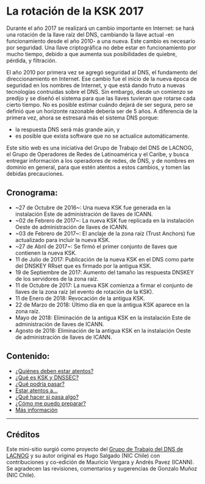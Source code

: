 # La rotación de la KSK 2017

Durante el año 2017 se realizará un cambio importante en Internet: se hará una rotación de la llave raíz del DNS, cambiando la llave actual -en funcionamiento desde el año 2010- a una nueva.
Este cambio es necesario por seguridad. Una llave criptográfica no debe estar en funcionamiento por mucho tiempo, debido a que aumenta sus posibilidades de quiebre, pérdida, y filtración.

El año 2010 por primera vez se agregó seguridad al DNS, el fundamento del direccionamiento en Internet. Ese cambio fue el inicio de la nueva época de seguridad en los nombres de Internet, y que está dando fruto a nuevas tecnologías contruidas sobre el DNS.
Sin embargo, desde un comienzo se predijo y se diseñó el sistema para que las llaves tuvieran que rotarse cada cierto tiempo. No es posible estimar cuándo dejará de ser segura, pero se definió que un horizonte razonable debería ser de 5 años.
A diferencia de la primera vez, ahora se estresará más el sistema DNS porque:

* la respuesta DNS será más grande aún, y
* es posible que exista software que no se actualice automáticamente.

Este sitio web es una iniciativa del Grupo de Trabajo del DNS de LACNOG, el Grupo de Operadores de Redes de Latinoamérica y el Caribe, y busca entregar información a los operadores de redes, de DNS, y de nombres en dominio en general, para que estén atentos a estos cambios, y tomen las debidas precauciones.

## Cronograma:

* ~27 de Octubre de 2016~: Una nueva KSK fue generada en la instalación Este de administración de llaves de ICANN.
* ~02 de Febrero de 2017~: La nueva KSK fue replicada en la instalación Oeste de administración de llaves de ICANN.
* ~03 de Febrero de 2017~: El anclaje de la zona raíz (Trust Anchors) fue actualizado para incluir la nueva KSK.
* ~27 de Abril de 2017~: Se firmó el primer conjunto de llaves que contienen la nueva KSK.
* 11 de Julio de 2017: Publicación de la nueva KSK en el DNS como parte del DNSKEY RRset que es firmado por la antigua KSK.
* 19 de Septiembre de 2017: Aumento del tamaño las respuesta DNSKEY de los servidores de la zona raíz.
* 11 de Octubre de 2017: La nueva KSK comienza a firmar el conjunto de llaves de la zona raíz (el evento de rotación de la KSK).
* 11 de Enero de 2018: Revocación de la antigua KSK.
* 22 de Marzo de 2018: Último día en que la antigua KSK aparece en la zona raíz.
* Mayo de 2018: Eliminación de la antigua KSK en la instalación Este de administración de llaves de ICANN.
* Agosto de 2018: Eliminación de la antigua KSK en la instalación Oeste de administración de llaves de ICANN.


## Contenido:

* [¿Quiénes deben estar atentos?](quienes_atentos.md)
* [¿Qué es KSK y DNSSEC?](dnssec_basics.md)
* [¿Qué podría pasar?](que_pasara.md)
* [Estar atentos a...](atentos.md)
* [¿Qué hacer si pasa algo?](accion.md)
* [¿Cómo me puedo preparar?](herramientas.md)
* [Más información](mas.md)

* * *


## Créditos

Este mini-sitio surgió como proyecto del [Grupo de Trabajo del DNS de LACNOG](http://www.lacnog.org/wg-dns/) y su autor original es Hugo Salgado (NIC Chile) con contribuciones y co-edición de Mauricio Vergara y Andrés Pavez (ICANN). Se agradecen las revisiones, comentarios y sugerencias de Gonzalo Muñoz (NIC Chile).

